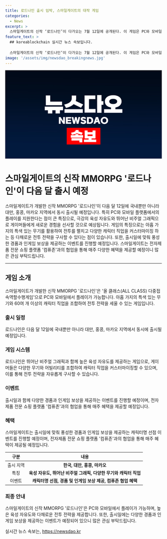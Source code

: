 ```yaml
---
title: 로드나인 출시 임박, 스마일게이트의 대작 게임
categories:
  - News
excerpt: >
  스마일게이트의 신작 ‘로드나인’이 다가오는 7월 12일에 공개된다. 이 게임은 PC와 모바일 플랫폼을 지원하며, 새로운 다중접속역할수행게임(MMORPG) 장르를 선보인다. 육성 자유도와 높은 비주얼 그래픽을 자랑하며, 아홉 가지의 무기를 자유롭게 교체하고 다양한 전투 전략을 구사할 수 있다. 게임 출시를 기념하여 풍성한 경품과 인게임 보상을 제공하는 이벤트가 예정되어 있으며, 컴퓨존과의 협업을 통해 매주 혜택도 제공된다.
feature_text: >
  ## koreablockchain 실시간 뉴스 속보입니다.

  스마일게이트의 신작 ‘로드나인’이 다가오는 7월 12일에 공개된다. 이 게임은 PC와 모바일 플랫폼을 지원하며, 새로운 다중접속역할수행게임(MMORPG) 장르를 선보인다. 육성 자유도와 높은 비주얼 그래픽을 자랑하며, 아홉 가지의 무기를 자유롭게 교체하고 다양한 전투 전략을 구사할 수 있다. 게임 출시를 기념하여 풍성한 경품과 인게임 보상을 제공하는 이벤트가 예정되어 있으며, 컴퓨존과의 협업을 통해 매주 혜택도 제공된다.
image: '/assets/img/newsdao_breakingnews.jpg'
---
```


<p><img src="/assets/img/newsdao_breakingnews.jpg" alt="koreablockchain 속보" /></p>

<h1>스마일게이트의 신작 MMORPG '로드나인'이 다음 달 출시 예정</h1>

<p data-ke-size="size16">스마일게이트가 개발한 신작 MMORPG '로드나인'이 다음 달 12일에 국내뿐만 아니라 대만, 홍콩, 마카오 지역에서 동시 출시될 예정입니다. 특히 PC와 모바일 플랫폼에서의 플레이를 지원한다는 점이 큰 특징으로, 극강의 육성 자유도와 뛰어난 비주얼 그래픽으로 게이머들에게 새로운 경험을 선사할 것으로 예상됩니다. 게임의 특징으로는 아홉 가지의 특색 있는 무기를 활용하여 전투를 펼치고 다양한 캐릭터 직업을 커스터마이징 하는 등 다채로운 전투 전략을 구사할 수 있다는 점이 있습니다. 또한, 출시일에 맞춰 풍성한 경품과 인게임 보상을 제공하는 이벤트를 진행할 예정입니다. 스마일게이트는 전자제품 전문 쇼핑 플랫폼 '컴퓨존'과의 협업을 통해 매주 다양한 혜택을 제공할 예정이니 많은 관심 부탁드립니다.</p>

<hr>

<h2 data-ke-size="size26">게임 소개</h2>

<p data-ke-size="size16">스마일게이트가 개발한 신작 MMORPG '로드나인'은 '올 클래스(ALL CLASS) 다중접속역할수행게임'으로 PC와 모바일에서 플레이가 가능합니다. 아홉 가지의 특색 있는 무기와 60여 개 이상의 캐릭터 직업을 조합하여 전투 전략을 세울 수 있는 게임입니다.</p>

<h3>출시 일정</h3>

<p data-ke-size="size16">로드나인은 다음 달 12일에 국내뿐만 아니라 대만, 홍콩, 마카오 지역에서 동시에 출시될 예정입니다.</p>

<h3>게임 시스템</h3>

<p data-ke-size="size16">로드나인은 뛰어난 비주얼 그래픽과 함께 높은 육성 자유도를 제공하는 게임으로, 게이머들은 다양한 무기와 어빌리티를 조합하여 캐릭터 직업을 커스터마이징할 수 있으며, 이를 통해 전투 전략을 자유롭게 구사할 수 있습니다.</p>

<h3>이벤트</h3>

<p data-ke-size="size16">출시일과 함께 다양한 경품과 인게임 보상을 제공하는 이벤트를 진행할 예정이며, 전자제품 전문 쇼핑 플랫폼 '컴퓨존'과의 협업을 통해 매주 혜택을 제공할 예정입니다.</p>

<h3>혜택</h3>

<p data-ke-size="size16">스마일게이트는 출시일에 맞춰 풍성한 경품과 인게임 보상을 제공하는 캐릭터명 선점 이벤트를 진행할 예정이며, 전자제품 전문 쇼핑 플랫폼 '컴퓨존'과의 협업을 통해 매주 혜택이 제공될 예정입니다.</p>

<table>
  <thead>
    <tr>
      <th style="text-align: center;">구분</th>
      <th style="text-align: center;">내용</th>
    </tr>
  </thead>
  <tbody>
    <tr>
      <td style="text-align: center;">출시 지역</td>
      <td style="text-align: center;"><b>한국, 대만, 홍콩, 마카오</b></td>
    </tr>
    <tr>
      <td style="text-align: center;">특징</td>
      <td style="text-align: center;"><b>육성 자유도, 뛰어난 비주얼 그래픽, 다양한 무기와 캐릭터 직업</b></td>
    </tr>
    <tr>
      <td style="text-align: center;">이벤트</td>
      <td style="text-align: center;"><b>캐릭터명 선점, 경품 및 인게임 보상 제공, 컴퓨존 협업 혜택</b></td>
    </tr>
  </tbody>
</table>

<h3>최종 안내</h3>

<p data-ke-size="size16">스마일게이트의 신작 MMORPG '로드나인'은 PC와 모바일에서 플레이가 가능하며, 높은 육성 자유도와 다채로운 전투 전략을 제공합니다. 또한, 출시일에는 다양한 경품과 인게임 보상을 제공하는 이벤트가 예정되어 있으니 많은 관심 부탁드립니다.</p>
실시간 뉴스 속보는, <a href="https://newsdao.kr" rel="dofollow">https://newsdao.kr</a>


